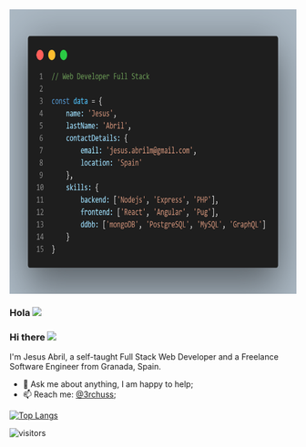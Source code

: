 <img align="center" alt="GIF" src="https://github.com/3rchuss/3rchuss/blob/master/images/code.png?raw=true" width="100%" height="500px" />

### Hola <img src="https://media.giphy.com/media/hvRJCLFzcasrR4ia7z/giphy.gif" width="25px">
### Hi there <img src="https://media.giphy.com/media/hvRJCLFzcasrR4ia7z/giphy.gif" width="25px">

I'm Jesus Abril, a self-taught Full Stack Web Developer and a Freelance Software Engineer from Granada, Spain.

- 💬 Ask me about anything, I am happy to help;
- 📫 Reach me: [@3rchuss](https://twitter.com/3rchuss);


<!--
**3rChuss/3rChuss** is a ✨ _special_ ✨ repository because its `README.md` (this file) appears on your GitHub profile.

Here are some ideas to get you started:

- 🔭 I’m currently working on ...
- 🌱 I’m currently learning ...
- 👯 I’m looking to collaborate on ...
- 🤔 I’m looking for help with ...
- 💬 Ask me about ...
- 📫 How to reach me: ...
- 😄 Pronouns: ...
- ⚡ Fun fact: ...
-->
[![Top Langs](https://github-readme-stats.vercel.app/api/top-langs/?username=3rChuss&layout=compact)](https://github.com/3rChuss/3rChuss)

![visitors](https://visitor-badge.glitch.me/badge?page_id=3rChuss.3rChuss)

